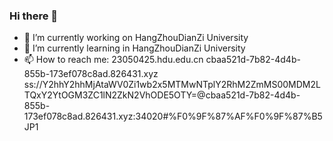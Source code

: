 ### Hi there 👋
- 🔭 I’m currently working on HangZhouDianZi University
- 🌱 I’m currently learning in HangZhouDianZi University
- 📫 How to reach me: 23050425.hdu.edu.cn
cbaa521d-7b82-4d4b-855b-173ef078c8ad.826431.xyz
ss://Y2hhY2hhMjAtaWV0Zi1wb2x5MTMwNTplY2RhM2ZmMS00MDM2LTQxY2YtOGM3ZC1lN2ZkN2VhODE5OTY=@cbaa521d-7b82-4d4b-855b-173ef078c8ad.826431.xyz:34020#%F0%9F%87%AF%F0%9F%87%B5JP1